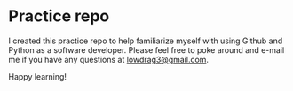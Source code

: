 # Practice repo
I created this practice repo to help familiarize myself with using Github and Python as a software developer. Please feel free to poke around and e-mail me if you have any questions at lowdrag3@gmail.com.

Happy learning!
